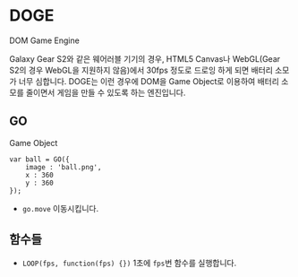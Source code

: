 # DOGE
DOM Game Engine

Galaxy Gear S2와 같은 웨어러블 기기의 경우, HTML5 Canvas나 WebGL(Gear S2의 경우 WebGL을 지원하지 않음)에서 30fps 정도로 드로잉 하게 되면 배터리 소모가 너무 심합니다.
DOGE는 이런 경우에 DOM을 Game Object로 이용하여 배터리 소모를 줄이면서 게임을 만들 수 있도록 하는 엔진입니다.

## GO
Game Object
```
var ball = GO({
	image : 'ball.png',
	x : 360
	y : 360
});
```
* `go.move` 이동시킵니다.

## 함수들
* `LOOP(fps, function(fps) {})` 1초에 `fps`번 함수를 실행합니다.
